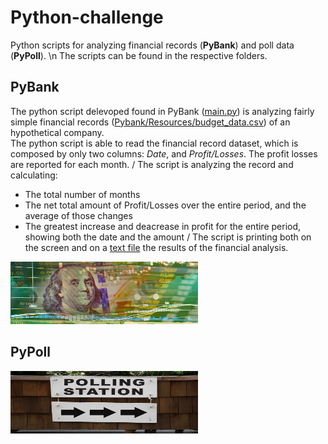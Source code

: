# Python-challenge
Python scripts for analyzing financial records (**PyBank**) and poll data (**PyPoll**). \n
The scripts can be found in the respective folders. 

## PyBank
The python script delevoped found in PyBank ([main.py](./PyBank/main.py)) is analyzing fairly simple financial records ([Pybank/Resources/budget_data.csv](Pybank/Resources/budget_data.csv)) of an hypothetical company. \
The python script is able to read the financial record dataset, which is composed by only two columns: *Date*, and *Profit/Losses*. The profit losses are reported for each month. /
The script is analyzing the record and calculating:
* The total number of months
* The net total amount of Profit/Losses over the entire period, and the average of those changes
* The greatest increase and deacrease in profit for the entire period, showing both the date and the amount
/
The script is printing both on the screen and on a [text file](./PyBank/Output/financial_analysis.txt) the results of the financial analysis.
<img src="./Images/revenue-per-lead.png" width="300" height="100" />


## PyPoll
<img src="./Images/Vote_counting.png" width="300" height="100" />
